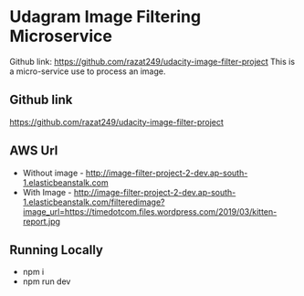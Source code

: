 # Udagram Image Filtering Microservice
Github link: https://github.com/razat249/udacity-image-filter-project
This is a micro-service use to process an image.

## Github link
https://github.com/razat249/udacity-image-filter-project

## AWS Url
- Without image - http://image-filter-project-2-dev.ap-south-1.elasticbeanstalk.com
- With Image - http://image-filter-project-2-dev.ap-south-1.elasticbeanstalk.com/filteredimage?image_url=https://timedotcom.files.wordpress.com/2019/03/kitten-report.jpg

## Running Locally
- npm i
- npm run dev